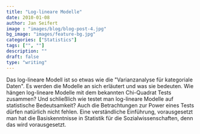 ```yaml
---
title: "Log-lineare Modelle"
date: 2010-01-08
author: Jan Seifert
image : "images/blog/blog-post-4.jpg"
bg_image: "images/feature-bg.jpg"
categories: ["Statistics"]
tags: ["", ""]
description: ""
draft: false
type: "writing"
---
```


Das log-lineare Modell ist so etwas wie die "Varianzanalyse für kategoriale Daten". Es werden die Modelle an sich erläutert und was sie bedeuten. Wie hängen log-lineare Modelle mit dem bekannten Chi-Quadrat Tests zusammen? Und schließlich wie testet man log-lineare Modelle auf statistische Bedeutsamkeit? Auch die Betrachtungen zur Power eines Tests dürfen natürlich nicht fehlen. Eine verständliche Einführung, vorausgesetzt man hat die Basiskenntnisse in Statistik für die Sozialwissenschaften, denn das wird vorausgesetzt.

